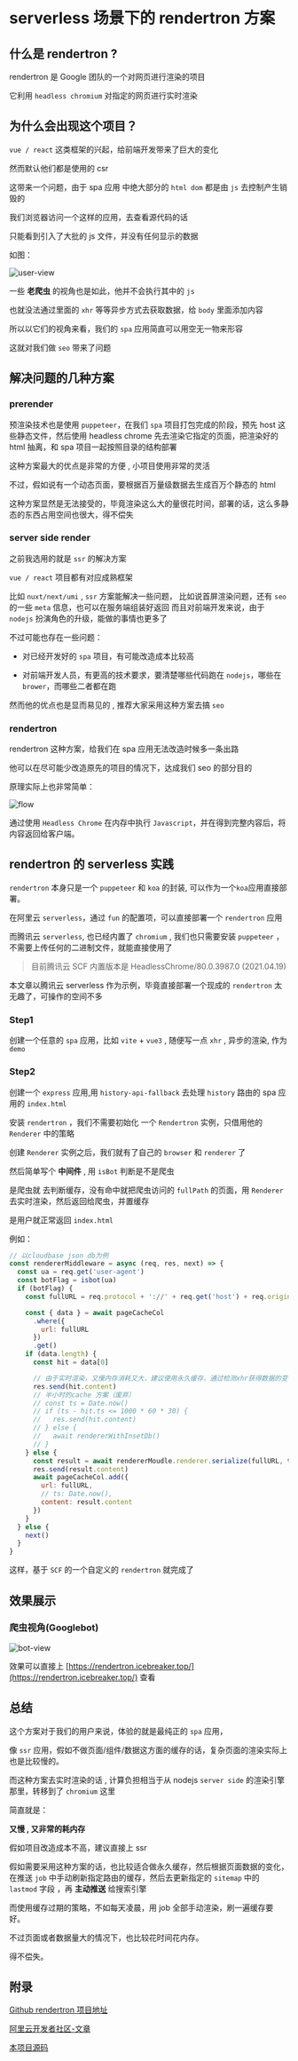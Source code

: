 # serverless 场景下的 rendertron 方案

## 什么是 rendertron ?

rendertron 是 Google 团队的一个对网页进行渲染的项目

它利用 `headless chromium` 对指定的网页进行实时渲染

<!-- 由于会执行其中的 js 代码，尤其适合 spa(client side render) 应用的场景 -->

<!-- 一言以蔽之：**面对爬虫渲染** -->

## 为什么会出现这个项目？

`vue / react` 这类框架的兴起，给前端开发带来了巨大的变化

然而默认他们都是使用的 csr

这带来一个问题，由于 spa 应用 中绝大部分的 `html dom` 都是由 `js` 去控制产生销毁的

我们浏览器访问一个这样的应用，去查看源代码的话

只能看到引入了大批的 js 文件，并没有任何显示的数据

如图：

![user-view](./assets/images/user-view.png)

一些 **老爬虫** 的视角也是如此，他并不会执行其中的 `js`

也就没法通过里面的 `xhr` 等等异步方式去获取数据，给 `body` 里面添加内容

所以以它们的视角来看，我们的 `spa` 应用简直可以用空无一物来形容

这就对我们做 `seo` 带来了问题

## 解决问题的几种方案

### prerender

预渲染技术也是使用 `puppeteer`，在我们 `spa` 项目打包完成的阶段，预先 host 这些静态文件，然后使用 headless chrome 先去渲染它指定的页面，把渲染好的 html 抽离，和 spa 项目一起按照目录的结构部署

这种方案最大的优点是非常的方便 , 小项目使用非常的灵活

不过，假如说有一个动态页面，要根据百万量级数据去生成百万个静态的 html

这种方案显然是无法接受的，毕竟渲染这么大的量很花时间，部署的话，这么多静态的东西占用空间也很大，得不偿失

### server side render

之前我选用的就是 `ssr` 的解决方案

`vue / react` 项目都有对应成熟框架

比如 `nuxt/next/umi` , `ssr` 方案能解决一些问题，
比如说首屏渲染问题，还有 `seo` 的一些 `meta` 信息，也可以在服务端组装好返回
而且对前端开发来说，由于 `nodejs` 扮演角色的升级，能做的事情也更多了

不过可能也存在一些问题：

- 对已经开发好的 `spa` 项目，有可能改造成本比较高

- 对前端开发人员，有更高的技术要求，要清楚哪些代码跑在 `nodejs`，哪些在`brower`，而哪些二者都在跑

然而他的优点也是显而易见的 , 推荐大家采用这种方案去搞 `seo`

<!-- 在webpack的动态引入还未出现的时代，spa应用一次性引入所有的js过大 -->

### rendertron

<!-- 前面说了 ssr 这么多好处，为啥我们还需要 rendertron 方案呢 -->

rendertron 这种方案，给我们在 spa 应用无法改造时候多一条出路

他可以在尽可能少改造原先的项目的情况下，达成我们 seo 的部分目的

原理实际上也非常简单：

![flow](./assets/images/flow.png)

通过使用 `Headless Chrome` 在内存中执行 `Javascript`，并在得到完整内容后，将内容返回给客户端。

## rendertron 的 serverless 实践

`rendertron` 本身只是一个 `puppeteer` 和 `koa` 的封装, 可以作为一个`koa`应用直接部署。

在阿里云 `serverless`，通过 `fun` 的配置项，可以直接部署一个 `rendertron` 应用

而腾讯云 `serverless`, 也已经内置了 `chromium` , 我们也只需要安装 `puppeteer` ，不需要上传任何的二进制文件，就能直接使用了

> 目前腾讯云 SCF 内置版本是 HeadlessChrome/80.0.3987.0 (2021.04.19)

本文章以腾讯云 serverless 作为示例，毕竟直接部署一个现成的 `rendertron` 太无趣了，可操作的空间不多

### Step1

创建一个任意的 `spa` 应用，比如 `vite` + `vue3` , 随便写一点 `xhr` , 异步的渲染, 作为 `demo`

### Step2

创建一个 `express` 应用,用 `history-api-fallback` 去处理 `history` 路由的 spa 应用的 `index.html`

安装 `rendertron` ，我们不需要初始化 一个 `Rendertron` 实例，只借用他的 `Renderer` 中的策略

创建 `Renderer` 实例之后，我们就有了自己的 `browser` 和 `renderer` 了

然后简单写个 **中间件** , 用 `isBot` 判断是不是爬虫

是爬虫就 去判断缓存，没有命中就把爬虫访问的 `fullPath` 的页面，用 `Renderer` 去实时渲染，然后返回给爬虫，并置缓存

是用户就正常返回 `index.html`

例如：
```js
// 以cloudbase json db为例
const rendererMiddleware = async (req, res, next) => {
  const ua = req.get('user-agent')
  const botFlag = isbot(ua)
  if (botFlag) {
    const fullURL = req.protocol + '://' + req.get('host') + req.originalUrl

    const { data } = await pageCacheCol
      .where({
        url: fullURL
      })
      .get()
    if (data.length) {
      const hit = data[0]

      // 由于实时渲染，又慢内存消耗又大，建议使用永久缓存，通过检测xhr获得数据的变化，手动去刷新缓存
      res.send(hit.content)
      // 半小时的cache 方案（废弃）
      // const ts = Date.now()
      // if (ts - hit.ts <= 1000 * 60 * 30) {
      //   res.send(hit.content)
      // } else {
      //   await rendererWithInsetDb()
      // }
    } else {
      const result = await rendererMoudle.renderer.serialize(fullURL, true)
      res.send(result.content)
      await pageCacheCol.add({
        url: fullURL,
        // ts: Date.now(),
        content: result.content
      })
    }
  } else {
    next()
  }
}
```

这样，基于 `SCF` 的一个自定义的 `rendertron` 就完成了

## 效果展示

<!-- ### 用户源码视图 -->

### 爬虫视角(Googlebot)

![bot-view](./assets/images/bot-view.png)

效果可以直接上 [https://rendertron.icebreaker.top/](https://rendertron.icebreaker.top/) 查看

## 总结

<!-- 这个方案其实就是给爬虫看渲染过的页面 -->

这个方案对于我们的用户来说，体验的就是最纯正的 `spa` 应用，

像 `ssr` 应用，假如不做页面/组件/数据这方面的缓存的话，复杂页面的渲染实际上也是比较慢的。

而这种方案去实时渲染的话 , 计算负担相当于从 nodejs `server side` 的渲染引擎 那里，转移到了 `chromium` 这里

简直就是：

**又慢 , 又非常的耗内存**

<!-- 如果做 seo 改造方案的话 -->

假如项目改造成本不高，建议直接上 ssr

假如需要采用这种方案的话，也比较适合做永久缓存，然后根据页面数据的变化，在推送 `job` 中手动刷新指定路由的缓存，然后去更新指定的 `sitemap` 中的 `lastmod` 字段 ，再 **主动推送** 给搜索引擎

而使用缓存过期的策略，不如每天凌晨，用 job 全部手动渲染，刷一遍缓存要好。

不过页面或者数据量大的情况下，也比较花时间花内存。

得不偿失。
<!-- 而且由于 chromium 的内置，也能比较好的处理一些特殊的需求（笑~） -->

<!-- 一句话总结，有条件的话，直接上 ssr ，自己有 chromium 服务的话，可以考虑这种方案 -->

## 附录

[Github rendertron 项目地址](https://github.com/GoogleChrome/rendertron)

[阿里云开发者社区-文章](https://developer.aliyun.com/article/739001)

[本项目源码](https://github.com/sonofmagic/vue3-jsx-rendertron)
